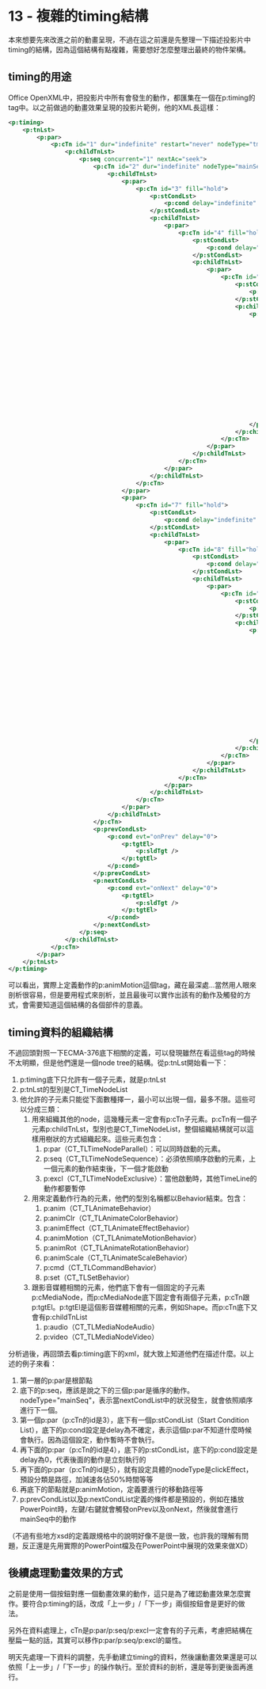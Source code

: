 # 13 - 複雜的timing結構

本來想要先來改進之前的動畫呈現，不過在這之前還是先整理一下描述投影片中timing的結構，因為這個結構有點複雜，需要想好怎麼整理出最終的物件架構。





## timing的用途

Office OpenXML中，把投影片中所有會發生的動作，都匯集在一個在p:timing的tag中。以之前做過的動畫效果呈現的投影片範例，他的XML長這樣：

```xml
<p:timing>
    <p:tnLst>
        <p:par>
            <p:cTn id="1" dur="indefinite" restart="never" nodeType="tmRoot" xmlns:p14="http://schemas.microsoft.com/office/powerpoint/2010/main">
                <p:childTnLst>
                    <p:seq concurrent="1" nextAc="seek">
                        <p:cTn id="2" dur="indefinite" nodeType="mainSeq">
                            <p:childTnLst>
                                <p:par>
                                    <p:cTn id="3" fill="hold">
                                        <p:stCondLst>
                                            <p:cond delay="indefinite" />
                                        </p:stCondLst>
                                        <p:childTnLst>
                                            <p:par>
                                                <p:cTn id="4" fill="hold">
                                                    <p:stCondLst>
                                                        <p:cond delay="0" />
                                                    </p:stCondLst>
                                                    <p:childTnLst>
                                                        <p:par>
                                                            <p:cTn id="5" presetID="63" presetClass="path" presetSubtype="0" accel="50000" decel="50000" fill="hold" nodeType="clickEffect">
                                                                <p:stCondLst>
                                                                    <p:cond delay="0" />
                                                                </p:stCondLst>
                                                                <p:childTnLst>
                                                                    <p:animMotion origin="layout" path="M 0 0  L 0.25 0  E" pathEditMode="relative" ptsTypes="">
                                                                        <p:cBhvr>
                                                                            <p:cTn id="6" dur="2000" fill="hold" />
                                                                            <p:tgtEl>
                                                                                <p:spTgt spid="5">
                                                                                    <p:txEl>
                                                                                        <p:pRg st="0" end="0" />
                                                                                    </p:txEl>
                                                                                </p:spTgt>
                                                                            </p:tgtEl>
                                                                            <p:attrNameLst>
                                                                                <p:attrName>ppt_x</p:attrName>
                                                                                <p:attrName>ppt_y</p:attrName>
                                                                            </p:attrNameLst>
                                                                        </p:cBhvr>
                                                                    </p:animMotion>
                                                                </p:childTnLst>
                                                            </p:cTn>
                                                        </p:par>
                                                    </p:childTnLst>
                                                </p:cTn>
                                            </p:par>
                                        </p:childTnLst>
                                    </p:cTn>
                                </p:par>
                                <p:par>
                                    <p:cTn id="7" fill="hold">
                                        <p:stCondLst>
                                            <p:cond delay="indefinite" />
                                        </p:stCondLst>
                                        <p:childTnLst>
                                            <p:par>
                                                <p:cTn id="8" fill="hold">
                                                    <p:stCondLst>
                                                        <p:cond delay="0" />
                                                    </p:stCondLst>
                                                    <p:childTnLst>
                                                        <p:par>
                                                            <p:cTn id="9" presetID="42" presetClass="path" presetSubtype="0" accel="50000" decel="50000" fill="hold" nodeType="clickEffect">
                                                                <p:stCondLst>
                                                                    <p:cond delay="0" />
                                                                </p:stCondLst>
                                                                <p:childTnLst>
                                                                    <p:animMotion origin="layout" path="M 0 0  L 0 0.33322  E" pathEditMode="relative" ptsTypes="">
                                                                        <p:cBhvr>
                                                                            <p:cTn id="10" dur="2000" fill="hold" />
                                                                            <p:tgtEl>
                                                                                <p:spTgt spid="6">
                                                                                    <p:txEl>
                                                                                        <p:pRg st="0" end="0" />
                                                                                    </p:txEl>
                                                                                </p:spTgt>
                                                                            </p:tgtEl>
                                                                            <p:attrNameLst>
                                                                                <p:attrName>ppt_x</p:attrName>
                                                                                <p:attrName>ppt_y</p:attrName>
                                                                            </p:attrNameLst>
                                                                        </p:cBhvr>
                                                                    </p:animMotion>
                                                                </p:childTnLst>
                                                            </p:cTn>
                                                        </p:par>
                                                    </p:childTnLst>
                                                </p:cTn>
                                            </p:par>
                                        </p:childTnLst>
                                    </p:cTn>
                                </p:par>
                            </p:childTnLst>
                        </p:cTn>
                        <p:prevCondLst>
                            <p:cond evt="onPrev" delay="0">
                                <p:tgtEl>
                                    <p:sldTgt />
                                </p:tgtEl>
                            </p:cond>
                        </p:prevCondLst>
                        <p:nextCondLst>
                            <p:cond evt="onNext" delay="0">
                                <p:tgtEl>
                                    <p:sldTgt />
                                </p:tgtEl>
                            </p:cond>
                        </p:nextCondLst>
                    </p:seq>
                </p:childTnLst>
            </p:cTn>
        </p:par>
    </p:tnLst>
</p:timing>
```

可以看出，實際上定義動作的p:animMotion這個tag，藏在最深處...當然用人眼來剖析很容易，但是要用程式來剖析，並且最後可以實作出該有的動作及觸發的方式，會需要知道這個結構的各個部件的意義。





## timing資料的組織結構

不過回頭對照一下ECMA-376底下相關的定義，可以發現雖然在看這些tag的時候不太明顯，但是他們還是一個node tree的結構。從p:tnLst開始看一下：

1. p:timing底下只允許有一個子元素，就是p:tnLst
2. p:tnLst的型別是CT_TimeNodeList
3. 他允許的子元素只能從下面數種擇一，最小可以出現一個，最多不限。這些可以分成三類：
   1. 用來組織其他的node，這幾種元素一定會有p:cTn子元素。p:cTn有一個子元素p:childTnLst，型別也是CT_TimeNodeList，整個組織結構就可以這樣用樹狀的方式組織起來。這些元素包含：
      1. p:par（CT_TLTimeNodeParallel）：可以同時啟動的元素。
      2. p:seq（CT_TLTimeNodeSequence）：必須依照順序啟動的元素，上一個元素的動作結束後，下一個才能啟動
      3. p:excl（CT_TLTimeNodeExclusive）：當他啟動時，其他TimeLine的動作都要暫停
   2. 用來定義動作行為的元素，他們的型別名稱都以Behavior結束。包含：
      1. p:anim（CT_TLAnimateBehavior）
      2. p:animClr（CT_TLAnimateColorBehavior）
      3. p:animEffect（CT_TLAnimateEffectBehavior）
      4. p:animMotion（CT_TLAnimateMotionBehavior）
      5. p:animRot（CT_TLAnimateRotationBehavior）
      6. p:animScale（CT_TLAnimateScaleBehavior）
      7. p:cmd（CT_TLCommandBehavior）
      8. p:set（CT_TLSetBehavior）
   3. 跟影音媒體相關的元素，他們底下會有一個固定的子元素p:cMediaNode，而p:cMediaNode底下固定會有兩個子元素，p:cTn跟p:tgtEl。p:tgtEl是這個影音媒體相關的元素，例如Shape。而p:cTn底下又會有p:childTnList
      1. p:audio（CT_TLMediaNodeAudio）
      2. p:video（CT_TLMediaNodeVideo）

分析過後，再回頭去看p:timing底下的xml，就大致上知道他們在描述什麼。以上述的例子來看：

1. 第一層的p:par是根節點
2. 底下的p:seq，應該是說之下的三個p:par是循序的動作。nodeType="mainSeq"，表示當nextCondList中的狀況發生，就會依照順序進行下一個。
3. 第一個p:par（p:cTn的id是3），底下有一個p:stCondList（Start Condition List），底下的p:cond設定是delay為不確定，表示這個p:par不知道什麼時候會執行。因為這個設定，動作暫時不會執行。
4. 再下面的p:par（p:cTn的id是4），底下的p:stCondList，底下的p:cond設定是delay為0，代表後面的動作是立刻執行的
5. 再下面的p:par（p:cTn的id是5），就有設定具體的nodeType是clickEffect，預設分類是路徑，加減速各佔50%時間等等
6. 再底下的節點就是p:animMotion，定義要進行的移動路徑等
7. p:prevCondList以及p:nextCondList定義的條件都是預設的，例如在播放PowerPoint時，左鍵/右鍵就會觸發onPrev以及onNext，然後就會進行mainSeq中的動作

（不過有些地方xsd的定義跟規格中的說明好像不是很一致，也許我的理解有問題，反正還是先用實際的PowerPoint檔及在PowerPoint中展現的效果來做XD）



## 後續處理動畫效果的方式

之前是使用一個按鈕對應一個動畫效果的動作，這只是為了確認動畫效果怎麼實作。要符合p:timing的話，改成「上一步」/「下一步」兩個按鈕會是更好的做法。

另外在資料處理上，cTn是p:par/p:seq/p:excl一定會有的子元素，考慮把結構在壓扁一點的話，其實可以移作p:par/p:seq/p:excl的屬性。

明天先處理一下資料的調整，先手動建立timing的資料，然後讓動畫效果還是可以依照「上一步」/「下一步」的操作執行。至於資料的剖析，還是等到更後面再進行。